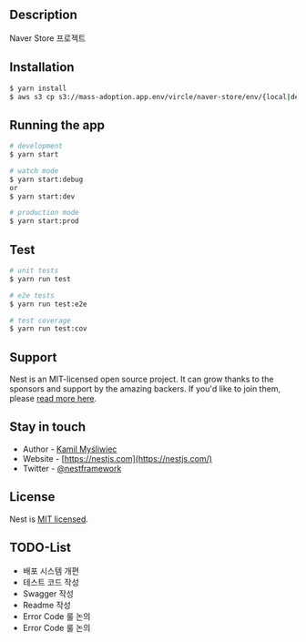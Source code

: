 ## Description

Naver Store 프로젝트

## Installation

```bash
$ yarn install
$ aws s3 cp s3://mass-adoption.app.env/vircle/naver-store/env/{local|development|stage|production}.yaml ./env/{local|development|stage|production}.yaml
```

## Running the app

```bash
# development
$ yarn start

# watch mode
$ yarn start:debug
or
$ yarn start:dev

# production mode
$ yarn start:prod
```

## Test

```bash
# unit tests
$ yarn run test

# e2e tests
$ yarn run test:e2e

# test coverage
$ yarn run test:cov
```

## Support

Nest is an MIT-licensed open source project. It can grow thanks to the sponsors and support by the amazing backers. If you'd like to join them, please [read more here](https://docs.nestjs.com/support).

## Stay in touch

- Author - [Kamil Myśliwiec](https://kamilmysliwiec.com)
- Website - [https://nestjs.com](https://nestjs.com/)
- Twitter - [@nestframework](https://twitter.com/nestframework)

## License

Nest is [MIT licensed](LICENSE).

## TODO-List

- 배포 시스템 개편
- 테스트 코드 작성
- Swagger 작성
- Readme 작성
- Error Code 룰 논의
- Error Code 룰 논의
